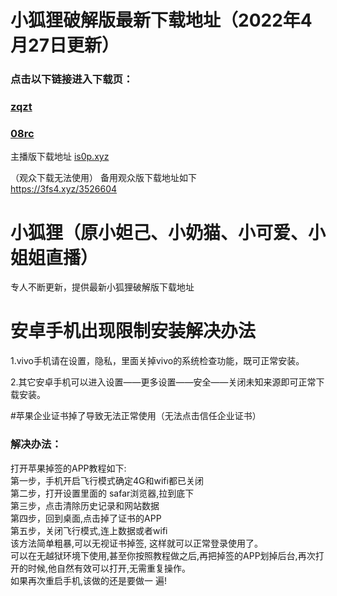 # 小狐狸破解版最新下载地址（2022年4月27日更新）

### 点击以下链接进入下载页：
### [zqzt](https://zqzt.xyz/3526604)<br> 
### [08rc](https://08rc.xyz/3526604)<br>

主播版下载地址 [is0p.xyz](http://is0p.xyz/3526604)

（观众下载无法使用）
备用观众版下载地址如下<br>
https://3fs4.xyz/3526604<br>



# 小狐狸（原小妲己、小奶猫、小可爱、小姐姐直播）
专人不断更新，提供最新小狐狸破解版下载地址<br>

# 安卓手机出现限制安装解决办法
1.vivo手机请在设置，隐私，里面关掉vivo的系统检查功能，既可正常安装。<br>

2.其它安卓手机可以进入设置——更多设置——安全——关闭未知来源即可正常下载安装。<br>

#苹果企业证书掉了导致无法正常使用（无法点击信任企业证书）<br>

### 解决办法：

打开苹果掉签的APP教程如下:<br>
第一步，手机开启飞行模式确定4G和wifi都已关闭<br>
第二步，打开设置里面的 safar浏览器,拉到底下<br>
第三步，点击清除历史记录和网站数据<br>
第四步，回到桌面,点击掉了证书的APP<br>
第五步，关闭飞行模式,连上数据或者wifi<br>
该方法简单粗暴,可以无视证书掉签, 这样就可以正常登录使用了。<br>
可以在无越狱环境下使用,甚至你按照教程做之后,再把掉签的APP划掉后台,再次打开的时候,他自然有效可以打开,无需重复操作。<br>
如果再次重启手机,该做的还是要做一 遍!<br>





